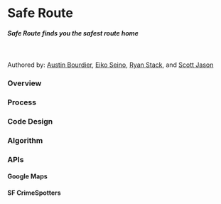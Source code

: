 <h1><strong>Safe Route</strong></h1>
<h5>Safe Route finds you the safest route home</h5>
<br>
<p>Authored by:
  <a href = "https://github.com/austinbourdier">Austin Bourdier</a>,
  <a href = "https://github.com/smileyface525">Eiko Seino</a>,
  <a href = "https://github.com/stackdaddy">Ryan Stack</a>, and
  <a href = "https://github.com/scottjason">Scott Jason</a>
</p>
<h3>Overview</h3>
<h3>Process</h3>
<h3>Code Design</h3>
<h3>Algorithm</h3>

<h3>APIs</h3>
<h4>Google Maps</h4>
<h4>SF CrimeSpotters</h4>
